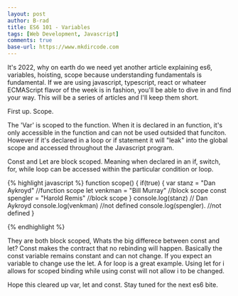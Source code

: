 ```yaml
---
layout: post
author: B-rad
title: ES6 101 - Variables
tags: [Web Development, Javascript]
comments: true
base-url: https://www.mkdircode.com
---
```


It's 2022, why on earth do we need yet another article explaining es6, variables, hoisting, scope because understanding fundamentals is fundamental. If we are using javascript, typescript, react or whateer ECMAScript flavor of the week is in fashion, you'll be able to dive in and find your way. This will be a series of articles and I'll keep them short.

First up. Scope.

The 'Var' is scoped to the function. When it is declared in an function, it's only accessible in the function and can not be used outsided that funciton. However if it's declared in a loop or if statement it will "leak" into the global scope and accessed throughout the Javascript program. 

Const and Let are block scoped. Meaning when declared in an if, switch, for, while loop can be accessed within the particular condition or loop. 

{% highlight javascript %}
function scope() {
    if(true) {
       var stanz = "Dan Aykroyd"      //function scope
        let venkman = "Bill Murray"        //block scope
        const spengler = "Harold Remis"   //block scope
    }
     console.log(stanz)  // Dan Aykroyd
    console.log(venkman)  //not defined
    console.log(spengler). //not defined
}

{% endhighlight %}


They are both block scoped, Whats the big differece between const and let?
Const makes the contract that no rebinding will happen. Basically the const variable remains constant and can not change. If you expect an variable to change use the let. A for loop is a great example. Using let for i allows for scoped binding while using const will not allow i to be changed.

Hope this cleared up var, let and const. Stay tuned for the next es6 bite.